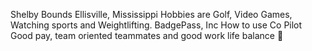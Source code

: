 Shelby Bounds
Ellisville, Mississippi
Hobbies are Golf, Video Games, Watching sports and Weightlifting.
BadgePass, Inc
How to use Co Pilot
Good pay, team oriented teammates and good work life balance
:cold_face:
